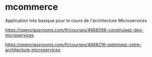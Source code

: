 # mcommerce
Application très basique pour le cours de l'architecture Microservices

https://openclassrooms.com/fr/courses/4668056-construisez-des-microservices

https://openclassrooms.com/fr/courses/4668216-optimisez-votre-architecture-microservices
